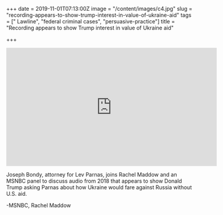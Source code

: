 +++
date = 2019-11-01T07:13:00Z
image = "/content/images/c4.jpg"
slug = "recording-appears-to-show-trump-interest-in-value-of-ukraine-aid"
tags = [" Lawline", "federal criminal cases", "persuasive-practice"]
title = "Recording appears to show Trump interest in value of Ukraine aid"

+++

 
<iframe width="560" height="315" src="https://www.msnbc.com/msnbc/embedded-video/mmvo77515845565" scrolling="no" frameborder="0" allowfullscreen></iframe>
  
  
Joseph Bondy, attorney for Lev Parnas, joins Rachel Maddow and an MSNBC panel to discuss audio from 2018 that appears to show Donald Trump asking Parnas about how Ukraine would fare against Russia without U.S. aid.

-MSNBC, Rachel Maddow 